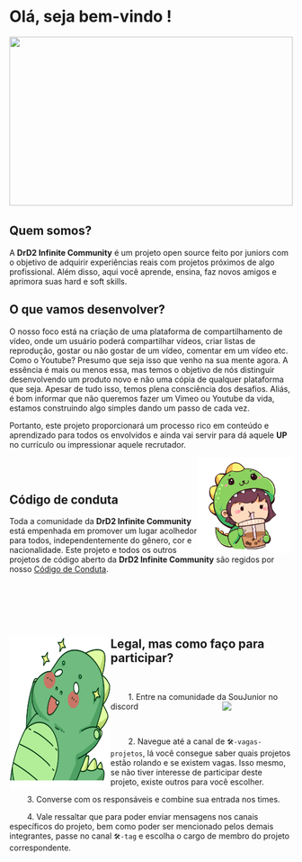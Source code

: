 # Olá, seja bem-vindo !

<p align="center">
 <img width="100%" height="300px" src="https://user-images.githubusercontent.com/108435026/205152246-2a5fc646-6a26-49cd-b046-1c0b9866f285.png">
</p>

## Quem somos?
A **DrD2 Infinite Community** é um projeto open source feito por juniors com o objetivo de adquirir experiências reais com projetos próximos de algo profissional. Além disso, aqui você aprende, ensina, faz novos amigos e aprimora suas hard e soft skills.

## O que vamos desenvolver? 

O nosso foco está na criação de uma plataforma de compartilhamento de vídeo, onde um usuário poderá compartilhar vídeos, criar listas de reprodução, gostar ou não gostar de um vídeo, comentar em um vídeo etc. Como o Youtube? Presumo que seja isso que venho na sua mente agora. A essência é mais ou menos essa, mas temos o objetivo de nós distinguir desenvolvendo um produto novo e não uma cópia de qualquer plataforma que seja. Apesar de tudo isso, temos plena consciência dos desafios. Aliás, é bom informar que não queremos fazer um Vimeo ou Youtube da vida, estamos construindo algo simples dando um passo de cada vez. 

Portanto, este projeto proporcionará um processo rico em conteúdo e aprendizado para todos os envolvidos e ainda vai servir para dá aquele **UP** no currículo ou impressionar aquele recrutador.

<img width="170px" height="170px" align="right"  src="https://github.com/Johnson49/biblioteca/blob/main/dino-girl.png">

<br>
<br>

## Código de conduta

Toda a comunidade da **DrD2 Infinite Community** está empenhada em promover um lugar acolhedor para todos, independentemente do gênero, cor e nacionalidade. Este projeto e todos os outros projetos de código aberto da **DrD2 Infinite Community** são regidos por nosso [Código de Conduta](https://github.com/DrD2-Infinite-Community/backend/blob/main/CODE_OF_CONDUCT.md). 

<br>
<br>
<br>
<br>

##    <img width="180px" height="270px" align="left" src="https://github.com/Johnson49/biblioteca/blob/main/dino.png"> Legal, mas como faço para participar? 

<br>

&nbsp; &nbsp; &nbsp; &nbsp; 1. Entre na comunidade da SouJunior no discord  <a target="_blank" href="https://discord.gg/zWWdRVFNhC"><img width="125px" align="right" src="https://img.shields.io/badge/Discord-%237289DA.svg?style=for-the-badge&logo=discord&logoColor=white"></a>

<br>

&nbsp; &nbsp; &nbsp; &nbsp; 2. Navegue até a canal de `🛠-vagas-projetos`, lá você consegue saber quais projetos estão rolando e se existem vagas. Isso mesmo, se não tiver interesse de participar deste projeto, existe outros para você escolher.

&nbsp; &nbsp; &nbsp; &nbsp; 3.	Converse com os responsáveis e combine sua entrada nos times.

&nbsp; &nbsp; &nbsp; &nbsp; 4.	Vale ressaltar que para poder enviar mensagens nos canais específicos do projeto, bem como poder ser mencionado pelos demais integrantes, passe no canal `🛠-tag` e escolha o cargo de membro do projeto correspondente.
